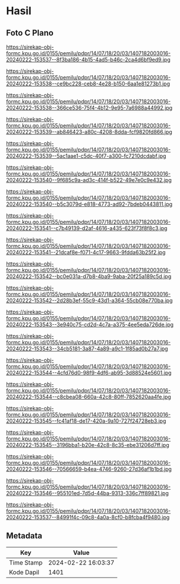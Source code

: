 # Hasil

## Foto C Plano

https://sirekap-obj-formc.kpu.go.id/0155/pemilu/pdpr/14/07/18/20/03/1407182003016-20240222-153537--8f3ba186-4b15-4ad5-b46c-2ca4d6bf9ed9.jpg

https://sirekap-obj-formc.kpu.go.id/0155/pemilu/pdpr/14/07/18/20/03/1407182003016-20240222-153538--ce9bc228-ceb8-4e28-b150-6aa1e81273b1.jpg

https://sirekap-obj-formc.kpu.go.id/0155/pemilu/pdpr/14/07/18/20/03/1407182003016-20240222-153538--366ce536-75f4-4b12-9e95-7a6988a44992.jpg

https://sirekap-obj-formc.kpu.go.id/0155/pemilu/pdpr/14/07/18/20/03/1407182003016-20240222-153539--ab846423-a80c-4208-8dda-fcf9820fd866.jpg

https://sirekap-obj-formc.kpu.go.id/0155/pemilu/pdpr/14/07/18/20/03/1407182003016-20240222-153539--5ac1aae1-c5dc-40f7-a300-fc7210dcdabf.jpg

https://sirekap-obj-formc.kpu.go.id/0155/pemilu/pdpr/14/07/18/20/03/1407182003016-20240222-153540--9f685c9a-ad3c-414f-b522-49e7e0c9e432.jpg

https://sirekap-obj-formc.kpu.go.id/0155/pemilu/pdpr/14/07/18/20/03/1407182003016-20240222-153540--b5c3079d-e818-4773-ad92-7bdeb0443811.jpg

https://sirekap-obj-formc.kpu.go.id/0155/pemilu/pdpr/14/07/18/20/03/1407182003016-20240222-153541--c7b49139-d2af-4616-a435-623f73f8f8c3.jpg

https://sirekap-obj-formc.kpu.go.id/0155/pemilu/pdpr/14/07/18/20/03/1407182003016-20240222-153541--21dcaf8e-f071-4c17-9663-9fdda63b25f2.jpg

https://sirekap-obj-formc.kpu.go.id/0155/pemilu/pdpr/14/07/18/20/03/1407182003016-20240222-153542--bc0e031a-d7b8-4ba9-9aba-20f25a189c5d.jpg

https://sirekap-obj-formc.kpu.go.id/0155/pemilu/pdpr/14/07/18/20/03/1407182003016-20240222-153542--2d28b3ef-55c9-43d1-a364-55cb08e770ba.jpg

https://sirekap-obj-formc.kpu.go.id/0155/pemilu/pdpr/14/07/18/20/03/1407182003016-20240222-153543--3e940c75-cd2d-4c7a-a375-4ee5eda726de.jpg

https://sirekap-obj-formc.kpu.go.id/0155/pemilu/pdpr/14/07/18/20/03/1407182003016-20240222-153543--34cb5181-3a87-4a89-a9c1-1f85ad0b27a7.jpg

https://sirekap-obj-formc.kpu.go.id/0155/pemilu/pdpr/14/07/18/20/03/1407182003016-20240222-153544--4cfd76d0-98f9-4df6-ab95-3d88524e5601.jpg

https://sirekap-obj-formc.kpu.go.id/0155/pemilu/pdpr/14/07/18/20/03/1407182003016-20240222-153544--c8cbea08-660a-42c8-80ff-7852620aa4fe.jpg

https://sirekap-obj-formc.kpu.go.id/0155/pemilu/pdpr/14/07/18/20/03/1407182003016-20240222-153545--fc41af18-de17-420a-9a10-727f24728eb3.jpg

https://sirekap-obj-formc.kpu.go.id/0155/pemilu/pdpr/14/07/18/20/03/1407182003016-20240222-153545--3196bba1-b20e-42c8-8c35-ebe31206d7ff.jpg

https://sirekap-obj-formc.kpu.go.id/0155/pemilu/pdpr/14/07/18/20/03/1407182003016-20240222-153546--70566659-b4ea-4746-9260-27d36af1b1bd.jpg

https://sirekap-obj-formc.kpu.go.id/0155/pemilu/pdpr/14/07/18/20/03/1407182003016-20240222-153546--955101ed-7d5d-44ba-9313-336c7ff89821.jpg

https://sirekap-obj-formc.kpu.go.id/0155/pemilu/pdpr/14/07/18/20/03/1407182003016-20240222-153537--84991f4c-09c8-4a0a-8cf0-b8fcba4f9480.jpg


## Metadata

| Key        | Value               |
| ---------- | ------------------- |
| Time Stamp | 2024-02-22 16:03:37 |
| Kode Dapil | 1401                |




